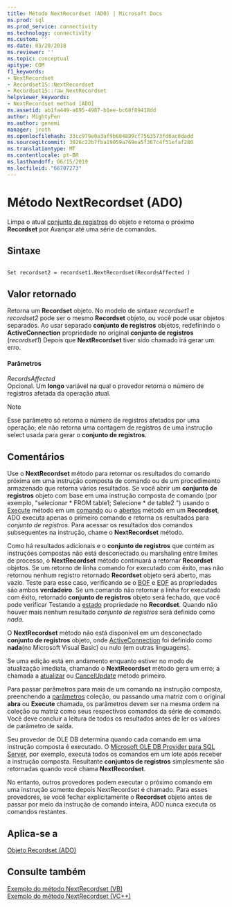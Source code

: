 ```yaml
---
title: Método NextRecordset (ADO) | Microsoft Docs
ms.prod: sql
ms.prod_service: connectivity
ms.technology: connectivity
ms.custom: ''
ms.date: 03/20/2018
ms.reviewer: ''
ms.topic: conceptual
apitype: COM
f1_keywords:
- NextRecordset
- Recordset15::NextRecordset
- Recordset15::raw_NextRecordset
helpviewer_keywords:
- NextRecordset method [ADO]
ms.assetid: ab1fa449-a695-4987-b1ee-bc68f89418dd
author: MightyPen
ms.author: genemi
manager: jroth
ms.openlocfilehash: 33cc979e0a3af9b684899cf7563573fd6ac8dadd
ms.sourcegitcommit: 3026c22b7fba19059a769ea5f367c4f51efaf286
ms.translationtype: MT
ms.contentlocale: pt-BR
ms.lasthandoff: 06/15/2019
ms.locfileid: "66707273"
---
```

# <a name="nextrecordset-method-ado"></a>Método NextRecordset (ADO)
Limpa o atual [conjunto de registros](../../../ado/reference/ado-api/recordset-object-ado.md) do objeto e retorna o próximo **Recordset** por Avançar até uma série de comandos.  
  
## <a name="syntax"></a>Sintaxe  
  
```  
  
Set recordset2 = recordset1.NextRecordset(RecordsAffected )  
```  
  
## <a name="return-value"></a>Valor retornado  
 Retorna um **Recordset** objeto. No modelo de sintaxe *recordset1* e *recordset2* pode ser o mesmo **Recordset** objeto, ou você pode usar objetos separados. Ao usar separado **conjunto de registros** objetos, redefinindo o **ActiveConnection** propriedade no original **conjunto de registros** (*recordset1*) Depois que **NextRecordset** tiver sido chamado irá gerar um erro.  
  
#### <a name="parameters"></a>Parâmetros  
 *RecordsAffected*  
 Opcional. Um **longo** variável na qual o provedor retorna o número de registros afetada da operação atual.  
  
> [!NOTE]
>  Esse parâmetro só retorna o número de registros afetados por uma operação; ele não retorna uma contagem de registros de uma instrução select usada para gerar o **conjunto de registros**.  
  
## <a name="remarks"></a>Comentários  
 Use o **NextRecordset** método para retornar os resultados do comando próxima em uma instrução composta de comando ou de um procedimento armazenado que retorna vários resultados. Se você abrir um **conjunto de registros** objeto com base em uma instrução composta de comando (por exemplo, "selecionar \* FROM table1; Selecione \* de table2 ") usando o [Execute](../../../ado/reference/ado-api/execute-method-ado-command.md) método em um [comando](../../../ado/reference/ado-api/command-object-ado.md) ou o [abertos](../../../ado/reference/ado-api/open-method-ado-recordset.md) método em um **Recordset**, ADO executa apenas o primeiro comando e retorna os resultados para *conjunto de registros*. Para acessar os resultados dos comandos subsequentes na instrução, chame o **NextRecordset** método.  
  
 Como há resultados adicionais e o **conjunto de registros** que contém as instruções compostas não está desconectado ou marshaling entre limites de processo, o **NextRecordset** método continuará a retornar **Recordset** objetos. Se um retorno de linha comando for executado com êxito, mas não retornou nenhum registro retornado **Recordset** objeto será aberto, mas vazio. Teste para esse caso, verificando se o [BOF](../../../ado/reference/ado-api/bof-eof-properties-ado.md) e [EOF](../../../ado/reference/ado-api/bof-eof-properties-ado.md) as propriedades são ambos **verdadeiro**. Se um comando não retornar a linha for executado com êxito, retornado **conjunto de registros** objeto será fechado, que você pode verificar Testando a [estado](../../../ado/reference/ado-api/state-property-ado.md) propriedade no **Recordset**. Quando não houver mais nenhum resultado *conjunto de registros* será definido como *nada*.  
  
 O **NextRecordset** método não está disponível em um desconectado **conjunto de registros** objeto, onde [ActiveConnection](../../../ado/reference/ado-api/activeconnection-property-ado.md) foi definido como **nada**(no Microsoft Visual Basic) ou nulo (em outras linguagens).  
  
 Se uma edição está em andamento enquanto estiver no modo de atualização imediata, chamando o **NextRecordset** método gera um erro; a chamada a [atualizar](../../../ado/reference/ado-api/update-method.md) ou [CancelUpdate](../../../ado/reference/ado-api/cancelupdate-method-ado.md) método primeiro.  
  
 Para passar parâmetros para mais de um comando na instrução composta, preenchendo a [parâmetros](../../../ado/reference/ado-api/parameters-collection-ado.md) coleção, ou passando uma matriz com o original **abra** ou **Execute** chamada, os parâmetros devem ser na mesma ordem na coleção ou matriz como seus respectivos comandos da série de comando. Você deve concluir a leitura de todos os resultados antes de ler os valores de parâmetro de saída.  
  
 Seu provedor de OLE DB determina quando cada comando em uma instrução composta é executado. O [Microsoft OLE DB Provider para SQL Server](../../../ado/guide/appendixes/microsoft-ole-db-provider-for-sql-server.md), por exemplo, executa todos os comandos em um lote após receber a instrução composta. Resultante **conjuntos de registros** simplesmente são retornadas quando você chama **NextRecordset**.  
  
 No entanto, outros provedores podem executar o próximo comando em uma instrução somente depois NextRecordset é chamado. Para esses provedores, se você fechar explicitamente o **Recordset** objeto antes de passar por meio da instrução de comando inteira, ADO nunca executa os comandos restantes.  
  
## <a name="applies-to"></a>Aplica-se a  
 [Objeto Recordset (ADO)](../../../ado/reference/ado-api/recordset-object-ado.md)  
  
## <a name="see-also"></a>Consulte também  
 [Exemplo do método NextRecordset (VB)](../../../ado/reference/ado-api/nextrecordset-method-example-vb.md)   
 [Exemplo do método NextRecordset (VC++)](../../../ado/reference/ado-api/nextrecordset-method-example-vc.md)   
